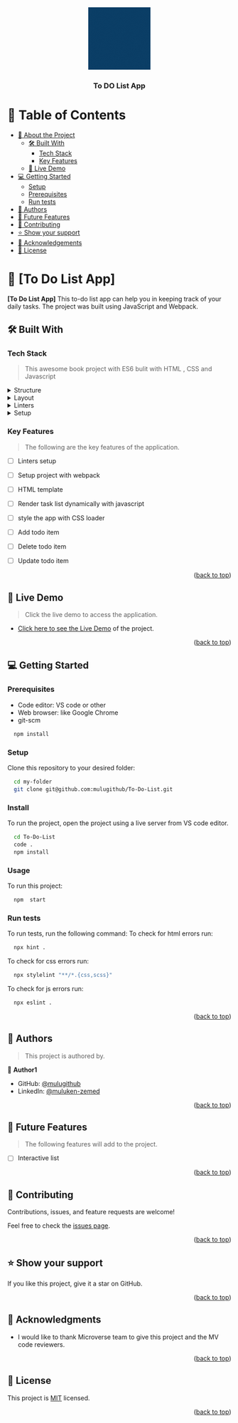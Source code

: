 <div align="center">

  <img src="./src/asset/my Logo.gif" alt="logo" width="140"  height="auto" />
  <br/>

  <h3><b>To DO List App</b></h3>

</div>
<!-- TABLE OF CONTENTS -->

# 📗 Table of Contents

- [📖 About the Project](#about-project)
  - [🛠 Built With](#built-with)
    - [Tech Stack](#tech-stack)
    - [Key Features](#key-features)
  - [🚀 Live Demo](#live-demo)
- [💻 Getting Started](#getting-started)
  - [Setup](#setup)
  - [Prerequisites](#prerequisites)
  - [Run tests](#run-tests)
- [👥 Authors](#authors)
- [🔭 Future Features](#future-features)
- [🤝 Contributing](#contributing)
- [⭐️ Show your support](#support)
- [🙏 Acknowledgements](#acknowledgements)
- [📝 License](#license)

<!-- PROJECT DESCRIPTION -->

# 📖 [To Do List App] <a name="about-project"></a>

**[To Do List App]** This to-do list app can help you in keeping track of your daily tasks. The project was built using JavaScript and Webpack.


## 🛠 Built With <a name="built-with"></a>

### Tech Stack <a name="tech-stack"></a>

> This awesome book project with ES6 bulit with HTML , CSS and Javascript
<details>
  <summary>Structure</summary>
  <ul>
    <li><a href="https://developer.mozilla.org/en-US/docs/Web/HTML">HTML</a></li>
  </ul>
</details>

<details>
  <summary>Layout</summary>
  <ul>
    <li><a href="https://developer.mozilla.org/en-US/docs/Web/css">CSS</a></li>
  </ul>
</details>

<details>
<summary>Linters</summary>
  <ul>
    <li><a href="https://www.webhint.io/">webhint</a></li>
    <li><a href="https://www.stylelint.io/">stylelint</a></li>
    <li><a href="https://www.eslint.org/">eslint</a></li>
  </ul>
</details>
<details>
<summary>Setup</summary>
  <ul>
    <li><a href="https://webpack.js.org/">webpack</a></li>
  </ul>
</details>
<!-- Features -->

### Key Features <a name="key-features"></a>

> The following are the key features of the application.

- [ ]  Linters setup
- [ ]  Setup project with webpack
- [ ]  HTML template
- [ ]  Render task list dynamically with javascript
- [ ]  style the app with CSS loader
- [ ]  Add todo item
- [ ]  Delete todo item
- [ ]  Update todo item


<p align="right">(<a href="#readme-top">back to top</a>)</p>

<!-- LIVE DEMO -->

## 🚀 Live Demo <a name="live-demo"></a>

> Click the live demo to access the application.

- [Click here to see the Live Demo](https://mulugithub.github.io/To-Do-List/dist/) of the project.

<p align="right">(<a href="#readme-top">back to top</a>)</p>

<!-- GETTING STARTED -->

## 💻 Getting Started <a name="getting-started"></a>

### Prerequisites

- Code editor: VS code or other
- Web browser: like Google Chrome
- git-scm
```sh
  npm install
```

### Setup

Clone this repository to your desired folder:
```sh
  cd my-folder
  git clone git@github.com:mulugithub/To-Do-List.git
```

### Install

To run the project, open the project using a live server from VS code editor.
```sh
  cd To-Do-List
  code .
  npm install
```

### Usage
To run this project:
```sh
  npm  start
```
### Run tests
To run tests, run the following command:
To check for html errors run:
```sh
  npx hint .
```
To check for css errors run:
```sh
  npx stylelint "**/*.{css,scss}"
```
To check for js errors run:
```sh
  npx eslint .
```

<p align="right">(<a href="#readme-top">back to top</a>)</p>

<!-- AUTHORS -->

## 👥 Authors <a name="authors"></a>

> This project is authored by.

👤 **Author1**

- GitHub: [@mulugithub](https://github.com/mulugithub)
- LinkedIn: [@muluken-zemed](https://www.linkedin.com/in/muluken-zemed-2b6a38167/)

<p align="right">(<a href="#readme-top">back to top</a>)</p>

<!-- FUTURE FEATURES -->

## 🔭 Future Features <a name="future-features"></a>

> The following features will add to the project.

- [ ]  Interactive list

<p align="right">(<a href="#readme-top">back to top</a>)</p>
<!-- CONTRIBUTING -->

## 🤝 Contributing <a name="contributing"></a>

Contributions, issues, and feature requests are welcome!

Feel free to check the [issues page](../../issues/).

<p align="right">(<a href="#readme-top">back to top</a>)</p>

<!-- SUPPORT -->

## ⭐️ Show your support <a name="support"></a>

If you like this project, give it a star on GitHub.

<p align="right">(<a href="#readme-top">back to top</a>)</p>

<!-- ACKNOWLEDGEMENTS -->

## 🙏 Acknowledgments <a name="acknowledgements"></a>

- I would like to thank Microverse team to give this project and the MV code reviewers.

<p align="right">(<a href="#readme-top">back to top</a>)</p>

<!-- LICENSE -->

## 📝 License <a name="license"></a>

This project is [MIT](./LICENSE) licensed.

<p align="right">(<a href="#readme-top">back to top</a>)</p>
